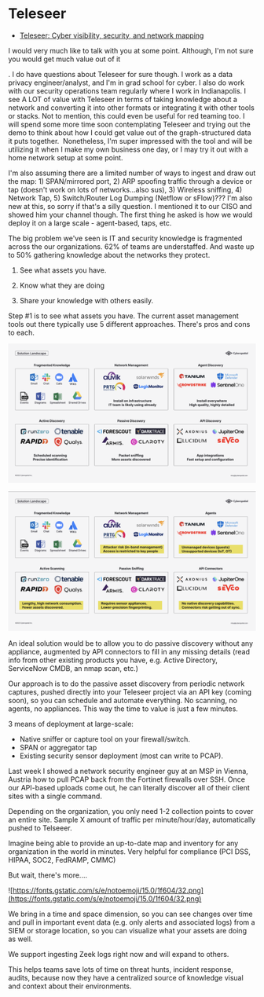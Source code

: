 # Teleseer

- [Teleseer: Cyber visibility, security, and network mapping](https://teleseer.com/)

I would very much like to talk with you at some point. Although, I'm not sure you would get much value out of it

. I do have questions about Teleseer for sure though. I work as a data privacy engineer/analyst, and I'm in grad school for cyber. I also do work with our security operations team regularly where I work in Indianapolis. I see A LOT of value with Teleseer in terms of taking knowledge about a network and converting it into other formats or integrating it with other tools or stacks. Not to mention, this could even be useful for red teaming too. I will spend some more time soon contemplating Teleseer and trying out the demo to think about how I could get value out of the graph-structured data it puts together.  Nonetheless, I'm super impressed with the tool and will be utilizing it when I make my own business one day, or I may try it out with a home network setup at some point.

I'm also assuming there are a limited number of ways to ingest and draw out the map: 1) SPAN/mirrored port, 2) ARP spoofing traffic through a device or tap (doesn't work on lots of networks...also sus), 3) Wireless sniffing, 4) Network Tap, 5) Switch/Router Log Dumping (Netflow or sFlow)??? I'm also new at this, so sorry if that's a silly question. I mentioned it to our CISO and showed him your channel though. The first thing he asked is how we would deploy it on a large scale - agent-based, taps, etc.

The big problem we've seen is IT and security knowledge is fragmented across the our organizations. 62% of teams are understaffed. And waste up to 50% gathering knowledge about the networks they protect.

1. See what assets you have.

2. Know what they are doing

3. Share your knowledge with others easily.

Step #1 is to see what assets you have. The current asset management tools out there typically use 5 different approaches. There's pros and cons to each.

![unnamed.png](Teleseer/unnamed.png)

![unnamed (1).png](Teleseer/unnamed_(1).png)

An ideal solution would be to allow you to do passive discovery without any appliance, augmented by API connectors to fill in any missing details (read info from other existing products you have, e.g. Active Directory, ServiceNow CMDB, an nmap scan, etc.)

Our approach is to do the passive asset discovery from periodic network captures, pushed directly into your Teleseer project via an API key (coming soon), so you can schedule and automate everything. No scanning, no agents, no appliances. This way the time to value is just a few minutes.

3 means of deployment at large-scale:

- Native sniffer or capture tool on your firewall/switch.
- SPAN or aggregator tap
- Existing security sensor deployment (most can write to PCAP).

Last week I showed a network security engineer guy at an MSP in Vienna, Austria how to pull PCAP back from the Fortinet firewalls over SSH. Once our API-based uploads come out, he can literally discover all of their client sites with a single command.

Depending on the organization, you only need 1-2 collection points to cover an entire site. Sample X amount of traffic per minute/hour/day, automatically pushed to Telseeer.

Imagine being able to provide an up-to-date map and inventory for any organization in the world in minutes. Very helpful for compliance (PCI DSS, HIPAA, SOC2, FedRAMP, CMMC)

But wait, there's more....

![https://fonts.gstatic.com/s/e/notoemoji/15.0/1f604/32.png](https://fonts.gstatic.com/s/e/notoemoji/15.0/1f604/32.png)

We bring in a time and space dimension, so you can see changes over time and pull in important event data (e.g. only alerts and associated logs) from a SIEM or storage location, so you can visualize what your assets are doing as well.

We support ingesting Zeek logs right now and will expand to others.

This helps teams save lots of time on threat hunts, incident response, audits, because now they have a centralized source of knowledge visual and context about their environments.